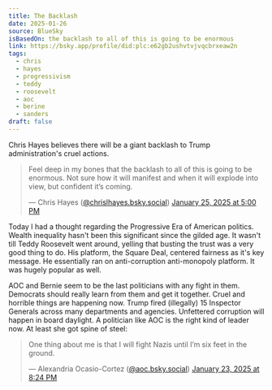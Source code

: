```yaml
---
title: The Backlash
date: 2025-01-26
source: BlueSky
isBasedOn: the backlash to all of this is going to be enormous
link: https://bsky.app/profile/did:plc:e62gb2ushvtvjvqcbrxeaw2n
tags:
  - chris
  - hayes
  - progressivism
  - teddy
  - roosevelt
  - aoc
  - berine
  - sanders
draft: false
---
```

Chris Hayes believes there will be a giant backlash to Trump administration's cruel actions.
<blockquote class="bluesky-embed" data-bluesky-uri="at://did:plc:e62gb2ushvtvjvqcbrxeaw2n/app.bsky.feed.post/3lglvvotthk2u" data-bluesky-cid="bafyreie4cdns54ylgkr2acovgnsoezy3uejelojrmmmxsct7jf4jkgzm3m"><p lang="en">Feel deep in my bones that the backlash to all of this is going to be enormous. Not sure how it will manifest and when it will explode into view, but confident it’s coming.</p>&mdash; Chris Hayes (<a href="https://bsky.app/profile/did:plc:e62gb2ushvtvjvqcbrxeaw2n?ref_src=embed">@chrislhayes.bsky.social</a>) <a href="https://bsky.app/profile/did:plc:e62gb2ushvtvjvqcbrxeaw2n/post/3lglvvotthk2u?ref_src=embed">January 25, 2025 at 5:00 PM</a></blockquote><script async src="https://embed.bsky.app/static/embed.js" charset="utf-8"></script>

Today I had a thought regarding the Progressive Era of American politics. Wealth inequality hasn't been this significant since the gilded age. It wasn't till Teddy Roosevelt went around, yelling that busting the trust was a very good thing to do. His platform, the Square Deal, centered fairness as it's key message. He essentially ran on anti-corruption anti-monopoly platform. It was hugely popular as well. 

AOC and Bernie seem to be the last politicians with any fight in them. Democrats should really learn from them and get it together. Cruel and horrible things are happening now. Trump fired (illegally) 15 Inspector Generals across many departments and agencies. Unfettered corruption will happen in board daylight. A politician like AOC is the right kind of leader now. At least she got spine of steel:

<blockquote class="bluesky-embed" data-bluesky-uri="at://did:plc:p7gxyfr5vii5ntpwo7f6dhe2/app.bsky.feed.post/3lghaf2hoyk2b" data-bluesky-cid="bafyreicfnu3fblnafpfxxaopyvtk66gv5rulmrphg37nlzxlug3eyzni24"><p lang="en">One thing about me is that I will fight Nazis until I’m six feet in the ground.</p>&mdash; Alexandria Ocasio-Cortez (<a href="https://bsky.app/profile/did:plc:p7gxyfr5vii5ntpwo7f6dhe2?ref_src=embed">@aoc.bsky.social</a>) <a href="https://bsky.app/profile/did:plc:p7gxyfr5vii5ntpwo7f6dhe2/post/3lghaf2hoyk2b?ref_src=embed">January 23, 2025 at 8:24 PM</a></blockquote><script async src="https://embed.bsky.app/static/embed.js" charset="utf-8"></script>